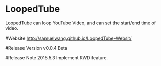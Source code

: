 # LoopedTube
LoopedTube can loop YouTube Video, and can set the start/end time of video.

#Website
http://samuelwang.github.io/LoopedTube-Websit/

#Release Version
v0.0.4 Beta

#Release Note
2015.5.3
Implement RWD feature.
